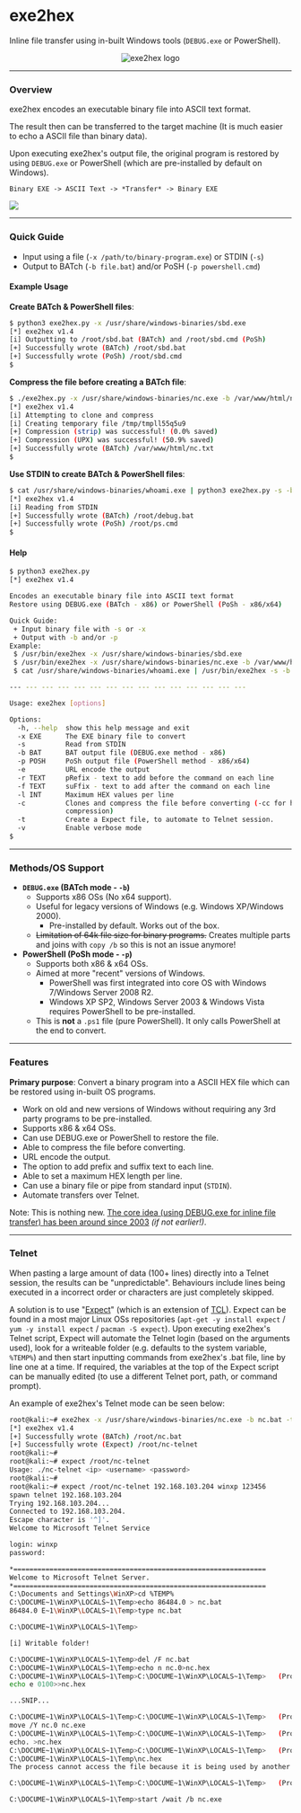 # exe2hex

Inline file transfer using in-built Windows tools (`DEBUG.exe` or PowerShell).

<p align="center">
  <img src="http://i.imgur.com/n6Op45O.png" alt="exe2hex logo"/>
</p>

- - -

### Overview

exe2hex encodes an executable binary file into ASCII text format.

The result then can be transferred to the target machine (It is much easier to echo a ASCII file than binary data).

Upon executing exe2hex's output file, the original program is restored by using `DEBUG.exe` or PowerShell (which are pre-installed by default on Windows).

```Binary EXE -> ASCII Text -> *Transfer* -> Binary EXE```

![](https://i.imgur.com/6ZWU9OP.png)

- - -

### Quick Guide

 + Input using a file (`-x /path/to/binary-program.exe`) or STDIN (`-s`)
 + Output to BATch (`-b file.bat`) and/or PoSH (`-p powershell.cmd`)

#### Example Usage

**Create BATch & PowerShell files**:
```bash
$ python3 exe2hex.py -x /usr/share/windows-binaries/sbd.exe
[*] exe2hex v1.4
[i] Outputting to /root/sbd.bat (BATch) and /root/sbd.cmd (PoSh)
[+] Successfully wrote (BATch) /root/sbd.bat
[+] Successfully wrote (PoSh) /root/sbd.cmd
$
```

**Compress the file before creating a BATch file**:
```bash
$ ./exe2hex.py -x /usr/share/windows-binaries/nc.exe -b /var/www/html/nc.txt -cc
[*] exe2hex v1.4
[i] Attempting to clone and compress
[i] Creating temporary file /tmp/tmpll55q5u9
[+] Compression (strip) was successful! (0.0% saved)
[+] Compression (UPX) was successful! (50.9% saved)
[+] Successfully wrote (BATch) /var/www/html/nc.txt
$
```

**Use STDIN to create BATch & PowerShell files**:
```bash
$ cat /usr/share/windows-binaries/whoami.exe | python3 exe2hex.py -s -b debug.bat -p ps.cmd
[*] exe2hex v1.4
[i] Reading from STDIN
[+] Successfully wrote (BATch) /root/debug.bat
[+] Successfully wrote (PoSh) /root/ps.cmd
$
```

#### Help

```bash
$ python3 exe2hex.py
[*] exe2hex v1.4

Encodes an executable binary file into ASCII text format
Restore using DEBUG.exe (BATch - x86) or PowerShell (PoSh - x86/x64)

Quick Guide:
 + Input binary file with -s or -x
 + Output with -b and/or -p
Example:
 $ /usr/bin/exe2hex -x /usr/share/windows-binaries/sbd.exe
 $ /usr/bin/exe2hex -x /usr/share/windows-binaries/nc.exe -b /var/www/html/nc.txt -cc
 $ cat /usr/share/windows-binaries/whoami.exe | /usr/bin/exe2hex -s -b debug.bat -p ps.cmd

--- --- --- --- --- --- --- --- --- --- --- --- --- --- ---

Usage: exe2hex [options]

Options:
  -h, --help  show this help message and exit
  -x EXE      The EXE binary file to convert
  -s          Read from STDIN
  -b BAT      BAT output file (DEBUG.exe method - x86)
  -p POSH     PoSh output file (PowerShell method - x86/x64)
  -e          URL encode the output
  -r TEXT     pRefix - text to add before the command on each line
  -f TEXT     suFfix - text to add after the command on each line
  -l INT      Maximum HEX values per line
  -c          Clones and compress the file before converting (-cc for higher
              compression)
  -t          Create a Expect file, to automate to Telnet session.
  -v          Enable verbose mode
$
```

- - -

### Methods/OS Support

+ **`DEBUG.exe` (BATch mode - `-b`)**
  + Supports x86 OSs (No x64 support).
  + Useful for legacy versions of Windows (e.g. Windows XP/Windows 2000).
    + Pre-installed by default. Works out of the box.
  + ~~Limitation of 64k file size for binary programs.~~ Creates multiple parts and joins with `copy /b` so this is not an issue anymore!
+ **PowerShell (PoSh mode - `-p`)**
  + Supports both x86 & x64 OSs.
  + Aimed at more "recent" versions of Windows.
    + PowerShell was first integrated into core OS with Windows 7/Windows Server 2008 R2.
    + Windows XP SP2, Windows Server 2003 & Windows Vista requires PowerShell to be pre-installed.
  + This is **not** a `.ps1` file (pure PowerShell). It only calls PowerShell at the end to convert.

- - -

### Features

**Primary purpose**: Convert a binary program into a ASCII HEX file which can be restored using in-built OS programs.

+ Work on old and new versions of Windows without requiring any 3rd party programs to be pre-installed.
+ Supports x86 & x64 OSs.
+ Can use DEBUG.exe or PowerShell to restore the file.
+ Able to compress the file before converting.
+ URL encode the output.
+ The option to add prefix and suffix text to each line.
+ Able to set a maximum HEX length per line.
+ Can use a binary file or pipe from standard input (`STDIN`).
+ Automate transfers over Telnet.

Note: This is nothing new. [The core idea (using DEBUG.exe for inline file transfer) has been around since 2003](https://www.blackhat.com/presentations/bh-asia-03/bh-asia-03-chong.pdf) _(if not earlier!)_.

- - -

### Telnet

When pasting a large amount of data (100+ lines) directly into a Telnet session, the results can be "unpredictable". Behaviours include lines being executed in a incorrect order or characters are just completely skipped.

A solution is to use "[Expect](http://expect.sourceforge.net/)" (which is an extension of [TCL](https://sourceforge.net/projects/tcl/)). Expect can be found in a most major Linux OSs repositories (`apt-get -y install expect` / `yum -y install expect` / `pacman -S expect`). Upon executing exe2hex's Telnet script, Expect will automate the Telnet login (based on the arguments used), look for a writeable folder (e.g. defaults to the system variable, `%TEMP%`) and then start inputting commands from exe2hex's .bat file, line by line one at a time. If required, the variables at the top of the Expect script can be manually edited (to use a different Telnet port, path, or command prompt).

An example of exe2hex's Telnet mode can be seen below:

```bash
root@kali:~# exe2hex -x /usr/share/windows-binaries/nc.exe -b nc.bat -t
[*] exe2hex v1.4
[+] Successfully wrote (BATch) /root/nc.bat
[+] Successfully wrote (Expect) /root/nc-telnet
root@kali:~#
root@kali:~# expect /root/nc-telnet
Usage: ./nc-telnet <ip> <username> <password>
root@kali:~#
root@kali:~# expect /root/nc-telnet 192.168.103.204 winxp 123456
spawn telnet 192.168.103.204
Trying 192.168.103.204...
Connected to 192.168.103.204.
Escape character is '^]'.
Welcome to Microsoft Telnet Service

login: winxp
password:

*===============================================================
Welcome to Microsoft Telnet Server.
*===============================================================
C:\Documents and Settings\WinXP>cd %TEMP%
C:\DOCUME~1\WinXP\LOCALS~1\Temp>echo 86484.0 > nc.bat
86484.0 E~1\WinXP\LOCALS~1\Temp>type nc.bat

C:\DOCUME~1\WinXP\LOCALS~1\Temp>

[i] Writable folder!

C:\DOCUME~1\WinXP\LOCALS~1\Temp>del /F nc.bat
C:\DOCUME~1\WinXP\LOCALS~1\Temp>echo n nc.0>nc.hex
C:\DOCUME~1\WinXP\LOCALS~1\Temp>C:\DOCUME~1\WinXP\LOCALS~1\Temp>   (Progress: 1/938)
echo e 0100>>nc.hex

...SNIP...

C:\DOCUME~1\WinXP\LOCALS~1\Temp>C:\DOCUME~1\WinXP\LOCALS~1\Temp>   (Progress: 934/938)
move /Y nc.0 nc.exe
C:\DOCUME~1\WinXP\LOCALS~1\Temp>C:\DOCUME~1\WinXP\LOCALS~1\Temp>   (Progress: 935/938)
echo. >nc.hex
C:\DOCUME~1\WinXP\LOCALS~1\Temp>C:\DOCUME~1\WinXP\LOCALS~1\Temp>   (Progress: 936/938)
C:\DOCUME~1\WinXP\LOCALS~1\Temp\nc.hex
The process cannot access the file because it is being used by another process.

C:\DOCUME~1\WinXP\LOCALS~1\Temp>C:\DOCUME~1\WinXP\LOCALS~1\Temp>   (Progress: 937/938)

C:\DOCUME~1\WinXP\LOCALS~1\Temp>start /wait /b nc.exe
```